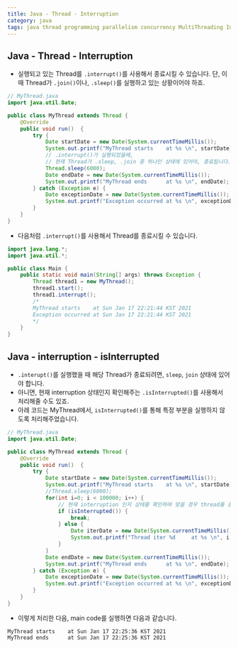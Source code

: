 ```yaml
---
title: Java - Thread - Interruption
category: java
tags: java thread programming parallelism concurrency MultiThreading Interruption
---
```


## Java - Thread - Interruption

- 실행되고 있는 Thread를 `.interrupt()`를 사용해서 종료시킬 수 있습니다. 단, 이때 Thread가 `.join()`이나, `.sleep()`를 실행하고 있는 상황이어야 하죠.

```java
// MyThread.java
import java.util.Date;

public class MyThread extends Thread {
    @Override
    public void run()  {
        try {
            Date startDate = new Date(System.currentTimeMillis());
            System.out.printf("MyThread starts    at %s \n", startDate);
            // .interrupt()가 실행되었을때, 
            // 현재 Thread가 .sleep, .join 중 하나인 상태에 있어야, 종료됩니다.
            Thread.sleep(6000);
            Date endDate = new Date(System.currentTimeMillis());
            System.out.printf("MyThread ends      at %s \n", endDate);
        } catch (Exception e) {
            Date exceptionDate = new Date(System.currentTimeMillis());
            System.out.printf("Exception occurred at %s \n", exceptionDate);
        }
    }
}
```

- 다음처럼 `.interrupt()`를 사용해서 Thread를 종료시킬 수 있습니다.

```java
import java.lang.*;
import java.util.*;

public class Main {
    public static void main(String[] args) throws Exception {
        Thread thread1 = new MyThread();
        thread1.start();
        thread1.interrupt();
        /*
        MyThread starts    at Sun Jan 17 22:21:44 KST 2021 
        Exception occurred at Sun Jan 17 22:21:44 KST 2021 
        */
    }
}
```

## Java - interruption - isInterrupted

- `.interupt()`를 실행했을 때 해당 Thread가 종료되려면, `sleep`, `join` 상태에 있어야 합니다.
- 아니면, 현재 interruption 상태인지 확인해주는 `.isInterrupted()`를 사용해서 처리해줄 수도 있죠. 
- 아래 코드는 MyThread에서, `isInterrupted()`를 통해 특정 부분을 실행하지 않도록 처리해주었습니다.

```java
// MyThread.java
import java.util.Date;

public class MyThread extends Thread {
    @Override
    public void run()  {
        try {
            Date startDate = new Date(System.currentTimeMillis());
            System.out.printf("MyThread starts    at %s \n", startDate);
            //Thread.sleep(6000);
            for(int i=0; i < 100000; i++) {
                // 현재 interruption 인지 상태를 확인하며 맞을 경우 thread를 종료합니다.
                if (isInterrupted()) {
                    break;
                } else {
                    Date iterDate = new Date(System.currentTimeMillis());
                    System.out.printf("Thread iter %d     at %s \n", i, iterDate);
                }
            }
            Date endDate = new Date(System.currentTimeMillis());
            System.out.printf("MyThread ends      at %s \n", endDate);
        } catch (Exception e) {
            Date exceptionDate = new Date(System.currentTimeMillis());
            System.out.printf("Exception occurred at %s \n", exceptionDate);
        }
    }
}
```

- 이렇게 처리한 다음, main code를 실행하면 다음과 같습니다. 

```plaintext
MyThread starts    at Sun Jan 17 22:25:36 KST 2021 
MyThread ends      at Sun Jan 17 22:25:36 KST 2021 
```

